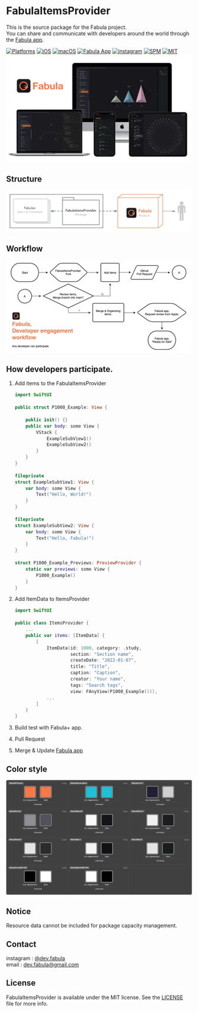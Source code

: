 # **FabulaItemsProvider**
This is the source package for the Fabula project.  
You can share and communicate with developers around the world through the [Fabula app](https://apps.apple.com/app/id1591155142).  

[![Platforms](https://img.shields.io/badge/Platforms-iOS%20%7C%20macOS-blue?style=flat-square)](https://apps.apple.com/app/id1591155142)
[![iOS](https://img.shields.io/badge/iOS-15.0-blue.svg)](https://developer.apple.com/iOS)
[![macOS](https://img.shields.io/badge/macOS-11.0-blue.svg)](https://developer.apple.com/macOS)
[![Fabula App](https://img.shields.io/badge/AppStore-Fabula-orange?style=flat-square)](https://apps.apple.com/app/id1591155142)
[![instagram](https://img.shields.io/badge/instagram-@dev.fabula-orange.svg?style=flat-square)](https://www.instagram.com/dev.fabula)
[![SPM](https://img.shields.io/badge/SPM-compatible-red?style=flat-square)](https://developer.apple.com/documentation/swift_packages/package/)
[![MIT](https://img.shields.io/badge/licenses-MIT-red.svg)](https://opensource.org/licenses/MIT)  
[<img src="Markdown/fabula.png">](https://apps.apple.com/app/id1591155142)  

## Structure
<img src="Markdown/fabulaStructure.png">

## Workflow
<img src="Markdown/fabulaWorkflow.png">

## How developers participate.
1. Add items to the FabulaItemsProvider
      ```swift
      import SwiftUI

      public struct P1000_Example: View {

          public init() {}
          public var body: some View {
              VStack {
                  ExampleSubView1()
                  ExampleSubView2()
              }
          }
      }

      fileprivate
      struct ExampleSubView1: View {
          var body: some View {
              Text("Hello, World!")
          }
      }

      fileprivate
      struct ExampleSubView2: View {
          var body: some View {
              Text("Hello, Fabula!")
          }
      }

      struct P1000_Example_Previews: PreviewProvider {
          static var previews: some View {
              P1000_Example()
          }
      }
      ```

2. Add ItemData to ItemsProvider
      ```swift
      import SwiftUI

      public class ItemsProvider {
          ...
          public var items: [ItemData] {
              [
                  ItemData(id: 1000, category: .study,
                           section: "Section name",
                           createDate: "2022-01-07",
                           title: "Title",
                           caption: "Caption",
                           creator: "Your name",
                           tags: "Search tags",
                           view: FAnyView(P1000_Example())),
                  ...
              ]
          }
      }
      ```
3. Build test with Fabula+ app.
4. Pull Request
5. Merge & Update [Fabula app](https://apps.apple.com/app/id1591155142)

## Color style
<img src="Markdown/fabulaColorStyle.png">  

## Notice
Resource data cannot be included for package capacity management.

## Contact
instagram : [@dev.fabula](https://www.instagram.com/dev.fabula)  
email : [dev.fabula@gmail.com](mailto:dev.fabula@gmail.com)

## License
FabulaItemsProvider is available under the MIT license. See the [LICENSE](LICENSE) file for more info.
